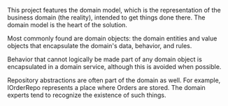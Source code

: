 ﻿This project features the domain model, which is the representation of the business domain (the reality), intended to get things done there.
The domain model is the heart of the solution.

Most commonly found are domain objects: the domain entities and value objects that encapsulate the domain's data, behavior, and rules.

Behavior that cannot logically be made part of any domain object is encapsulated in a domain service, although this is avoided when possible.

Repository abstractions are often part of the domain as well. For example, IOrderRepo represents a place where Orders are stored.
The domain experts tend to recognize the existence of such things.
